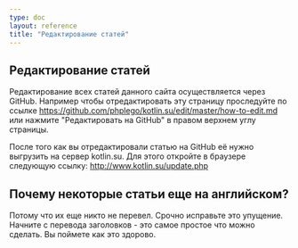 ```yaml
---
type: doc
layout: reference
title: "Редактирование статей"
---
```


## Редактирование статей

Редактирование всех статей данного сайта осуществляется через GitHub. Например чтобы отредактировать эту страницу проследуйте по ссылке https://github.com/phplego/kotlin.su/edit/master/how-to-edit.md или нажмите "Редактировать на GitHub" в правом верхнем углу страницы.

После того как вы отредактировали статью на GitHub её нужно выгрузить на сервер kotlin.su. Для этого откройте в браузере следующую ссылку: http://www.kotlin.su/update.php

## Почему некоторые статьи еще на английском?
Потому что их еще никто не перевел. Срочно исправьте это упущение. Начните с перевода заголовков - это самое простое что можно сделать. Вы поймете как это здорово.
